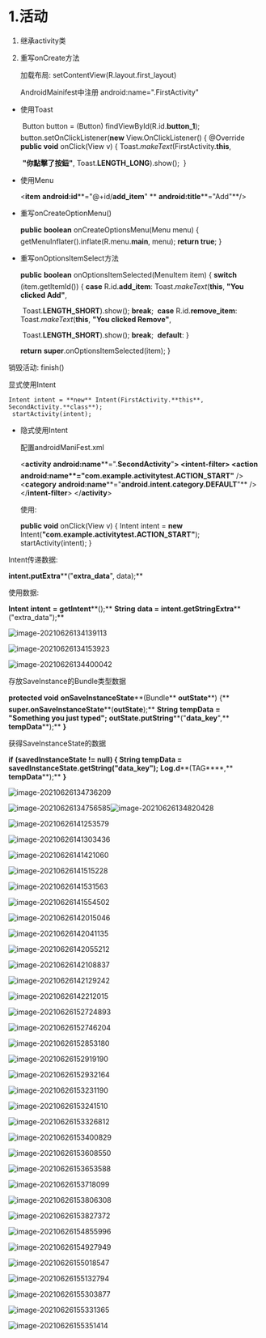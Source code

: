 # 1.活动

1. 继承activity类

2. 重写onCreate方法

   加载布局: setContentView(R.layout.first_layout)

   AndroidMainifest中注册 android:name=".FirstActivity"

- 使用Toast

      Button button = (Button) findViewById(R.id.**button_1**);
       button.setOnClickListener(**new** View.OnClickListener() {
         @Override
         **public void** onClick(View v) {
           Toast.*makeText*(FirstActivity.**this**, 

  ​         **"****你點擊了按鈕****"**, Toast.**LENGTH_LONG**).show();
  ​       }

- 使用Menu

  <**item**   **android:id****="@+id/****add_item****"
  **   **android:title****="Add"**/>

- 重写onCreateOptionMenu()

  **public** **boolean** onCreateOptionsMenu(Menu menu) {
     getMenuInflater().inflate(R.menu.**main**, menu);
     **return true**;
   }

- 重写onOptionsItemSelect方法

  **public** **boolean** onOptionsItemSelected(MenuItem item) {
     **switch** (item.getItemId()) {
       **case** R.id.**add_item**:
         Toast.*makeText*(**this**, **"You clicked Add"**,    

  ​          Toast.**LENGTH_SHORT**).show();
  ​       **break**;
  ​     **case** R.id.**remove_item**:
  ​       Toast.*makeText*(**this**, **"You clicked Remove"**,

  ​        Toast.**LENGTH_SHORT**).show();
  ​       **break**;
  ​     **default**:
     }

     **return** **super**.onOptionsItemSelected(item);
   }

销毁活动: finish()

显式使用Intent

	Intent intent = **new** Intent(FirstActivity.**this**, SecondActivity.**class**);
	 startActivity(intent);
- 隐式使用Intent

  配置androidManiFest.xml

  <**activity** **android:name****=".****SecondActivity****"**>
     <**intent-filter**>
       <**action** **android:name****="****com.example.activitytest.ACTION_START****"** />
       <**category** **android:name****="****android.intent.category.DEFAULT****"** />
     </**intent-filter**>
   </**activity**>

  使用:

    **public void** onClick(View v) {
       Intent intent = **new** Intent(**"****com.example.activitytest.ACTION_START****"**);
       startActivity(intent);
   }

Intent传递数据:

**intent.putExtra****("****extra_data****", data);**

使用数据:

**Intent** **intent** **=** **getIntent****();**
     **String** **data =** **intent.getStringExtra****("extra_data");**

![image-20210626134139113](images/android复习/image-20210626134139113.png)

![image-20210626134153923](images/android复习/image-20210626134153923.png)

![image-20210626134400042](images/android复习/image-20210626134400042.png)

存放SaveInstance的Bundle类型数据

**protected void** **onSaveInstanceState****(Bundle** **outState****) {**
   **super.onSaveInstanceState****(****outState****);**
   **String** **tempData** **= "Something you just typed";**
   **outState.putString****("****data_key****",** **tempData****);**
 **}**

获得SaveInstanceState的数据

  **if** **(****savedInstanceState** **!= null) {**
   **String** **tempData** **=** **savedInstanceState.getString****("****data_key****");**
   **Log.d****(TAG****,** **tempData****);**
   **}**

![image-20210626134736209](images/android复习/image-20210626134736209.png)

![image-20210626134756585](images/android复习/image-20210626134756585.png)![image-20210626134820428](images/android复习/image-20210626134820428.png)

![image-20210626141253579](images/android复习/image-20210626141253579.png)

![image-20210626141303436](images/android复习/image-20210626141303436.png)

![image-20210626141421060](images/android复习/image-20210626141421060.png)

![image-20210626141515228](images/android复习/image-20210626141515228.png)

![image-20210626141531563](images/android复习/image-20210626141531563.png)

![image-20210626141554502](images/android复习/image-20210626141554502.png)

![image-20210626142015046](images/android复习/image-20210626142015046.png)

![image-20210626142041135](images/android复习/image-20210626142041135.png)

![image-20210626142055212](images/android复习/image-20210626142055212.png)

![image-20210626142108837](images/android复习/image-20210626142108837.png)

![image-20210626142129242](images/android复习/image-20210626142129242.png)

![image-20210626142212015](images/android复习/image-20210626142212015.png)

![image-20210626152724893](images/android复习/image-20210626152724893.png)

![image-20210626152746204](images/android复习/image-20210626152746204.png)

![image-20210626152853180](images/android复习/image-20210626152853180.png)

![image-20210626152919190](images/android复习/image-20210626152919190.png)

![image-20210626152932164](images/android复习/image-20210626152932164.png)

![image-20210626153231190](images/android复习/image-20210626153231190.png)

![image-20210626153241510](images/android复习/image-20210626153241510.png)

![image-20210626153326812](images/android复习/image-20210626153326812.png)

![image-20210626153400829](images/android复习/image-20210626153400829.png)

![image-20210626153608550](images/android复习/image-20210626153608550.png)

![image-20210626153653588](images/android复习/image-20210626153653588.png)

![image-20210626153718099](images/android复习/image-20210626153718099.png)

![image-20210626153806308](images/android复习/image-20210626153806308.png)

![image-20210626153827372](images/android复习/image-20210626153827372.png)

![image-20210626154855996](images/android复习/image-20210626154855996.png)

![image-20210626154927949](images/android复习/image-20210626154927949.png)

![image-20210626155018547](images/android复习/image-20210626155018547.png)

![image-20210626155132794](images/android复习/image-20210626155132794.png)

![image-20210626155303877](images/android复习/image-20210626155303877.png)

![image-20210626155331365](images/android复习/image-20210626155331365.png)

![image-20210626155351414](images/android复习/image-20210626155351414.png)